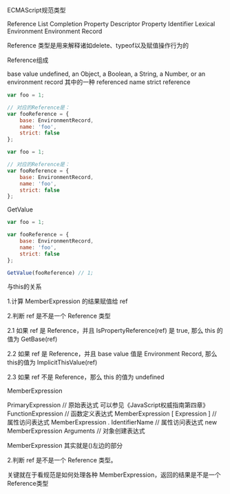ECMAScript规范类型

Reference
List 
Completion
Property Descriptor
Property Identifier
Lexical Environment
Environment Record

Reference 类型是用来解释诸如delete、typeof以及赋值操作行为的

Reference组成

base value   undefined, an Object, a Boolean, a String, a Number, or an environment record 其中的一种
referenced name
strict reference

```js
var foo = 1;

// 对应的Reference是：
var fooReference = {
    base: EnvironmentRecord,
    name: 'foo',
    strict: false
};

var foo = 1;

// 对应的Reference是：
var fooReference = {
    base: EnvironmentRecord,
    name: 'foo',
    strict: false
};
```

GetValue
```js
var foo = 1;

var fooReference = {
    base: EnvironmentRecord,
    name: 'foo',
    strict: false
};

GetValue(fooReference) // 1;
```

与this的关系


1.计算 MemberExpression 的结果赋值给 ref

2.判断 ref 是不是一个 Reference 类型

2.1 如果 ref 是 Reference，并且 IsPropertyReference(ref) 是 true, 那么 this 的值为 GetBase(ref)

2.2 如果 ref 是 Reference，并且 base value 值是 Environment Record, 那么this的值为 ImplicitThisValue(ref)

2.3 如果 ref 不是 Reference，那么 this 的值为 undefined

MemberExpression

PrimaryExpression // 原始表达式 可以参见《JavaScript权威指南第四章》
FunctionExpression // 函数定义表达式
MemberExpression [ Expression ] // 属性访问表达式
MemberExpression . IdentifierName // 属性访问表达式
new MemberExpression Arguments // 对象创建表达式

MemberExpression 其实就是()左边的部分

2.判断 ref 是不是一个 Reference 类型。

关键就在于看规范是如何处理各种 MemberExpression，返回的结果是不是一个Reference类型